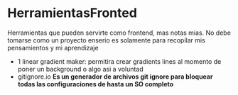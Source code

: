 # HerramientasFronted
Herramientas que pueden servirte como frontend, mas notas mias. No debe tomarse como un proyecto enserio es solamente para recopilar mis pensamientos y mi aprendizaje

- 1 linear gradient maker: permitira crear gradients lines al momento de poner un background o algo asi a voluntad
- gitignore.io **Es un generador de archivos git ignore para bloquear todas las configuraciones de hasta un SO completo**
